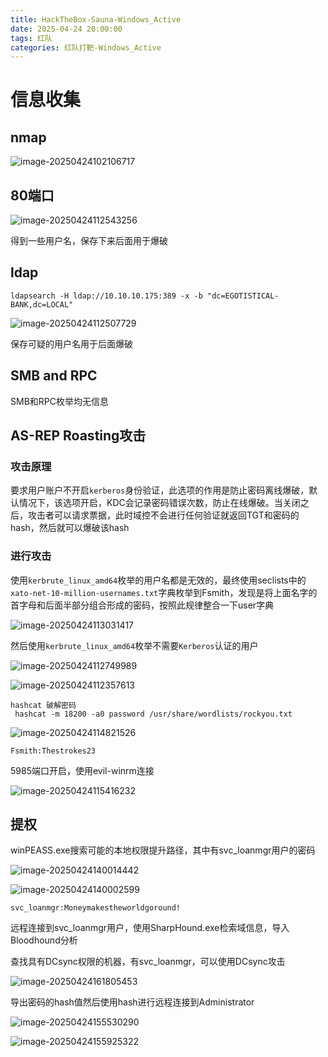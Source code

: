 ```yaml
---
title: HackTheBox-Sauna-Windows_Active
date: 2025-04-24 20:00:00
tags: 红队
categories: 红队打靶-Windows_Active
---
```


# 信息收集

## nmap

![image-20250424102106717](./Sauna-Windows-Active/image-20250424102106717.png)

## 80端口

![image-20250424112543256](./Sauna-Windows-Active/image-20250424112543256.png)

得到一些用户名，保存下来后面用于爆破

## ldap

```
ldapsearch -H ldap://10.10.10.175:389 -x -b "dc=EGOTISTICAL-BANK,dc=LOCAL"
```

![image-20250424112507729](./Sauna-Windows-Active/image-20250424112507729.png)

保存可疑的用户名用于后面爆破

## SMB and RPC

SMB和RPC枚举均无信息

## AS-REP Roasting攻击

### 攻击原理

要求用户账户不开启`kerberos`身份验证，此选项的作用是防止密码离线爆破，默认情况下，该选项开启，KDC会记录密码错误次数，防止在线爆破。当关闭之后，攻击者可以请求票据，此时域控不会进行任何验证就返回TGT和密码的hash，然后就可以爆破该hash

### 进行攻击

使用`kerbrute_linux_amd64`枚举的用户名都是无效的，最终使用seclists中的`xato-net-10-million-usernames.txt`字典枚举到Fsmith，发现是将上面名字的首字母和后面半部分组合形成的密码，按照此规律整合一下user字典

![image-20250424113031417](./Sauna-Windows-Active/image-20250424113031417.png)

然后使用`kerbrute_linux_amd64`枚举不需要`Kerberos`认证的用户

![image-20250424112749989](./Sauna-Windows-Active/image-20250424112749989.png)

![image-20250424112357613](./Sauna-Windows-Active/image-20250424112357613.png)

```
hashcat 破解密码
 hashcat -m 18200 -a0 password /usr/share/wordlists/rockyou.txt
```

![image-20250424114821526](./Sauna-Windows-Active/image-20250424114821526.png)

```
Fsmith:Thestrokes23
```

5985端口开启，使用evil-winrm连接

![image-20250424115416232](./Sauna-Windows-Active/image-20250424115416232.png)

## 提权

winPEASS.exe搜索可能的本地权限提升路径，其中有svc_loanmgr用户的密码

![image-20250424140014442](./Sauna-Windows-Active/image-20250424140014442.png)

![image-20250424140002599](./Sauna-Windows-Active/image-20250424140002599.png)

```
svc_loanmgr:Moneymakestheworldgoround!
```

远程连接到svc_loanmgr用户，使用SharpHound.exe检索域信息，导入Bloodhound分析

查找具有DCsync权限的机器，有svc_loanmgr，可以使用DCsync攻击

![image-20250424161805453](./Sauna-Windows-Active/image-20250424161805453.png)

导出密码的hash值然后使用hash进行远程连接到Administrator

![image-20250424155530290](./Sauna-Windows-Active/image-20250424155530290.png)

![image-20250424155925322](./Sauna-Windows-Active/image-20250424155925322.png)